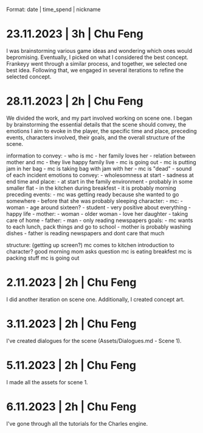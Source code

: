 Format: date | time_spend | nickname

# 23.11.2023 | 3h | Chu Feng
I was brainstorming various game ideas and wondering which ones would bepromising. Eventually, I picked on what I
considered the best concept. Frankeyy went through a similar process, and together, we selected one best idea. Following
that, we engaged in several iterations to refine the selected concept.

# 28.11.2023 | 2h | Chu Feng
We divided the work, and my part involved working on scene one. I began by brainstorming the essential details that the
scene should convey, the emotions I aim to evoke in the player, the specific time and place, preceding events,
characters involved, their goals, and the overall structure of the scene.

information to convey:
    - who is mc
    - her family loves her
    - relation between mother and mc
    - they live happy family live
    - mc is going out
    - mc is putting jam in her bag
    - mc is taking bag with jam with her
    - mc is "dead"
    - sound of each incident
emotions to convey:
    - wholesomness at start
    - sadness at end
time and place:
    - at start in the family environment
    - probably in some smaller flat
    - in the kitchen during breakfest
    - it is probably morning
preceding events:
    - mc was getting ready because she wanted to go somewhere
    - before that she was probably sleeping
character:
    - mc:
        - woman
        - age around sixteen?
        - student
        - very positive about everything
        - happy life
    - mother:
        - woman
        - older woman
        - love her daughter
        - taking care of home
    - father:
        - man
        - only reading newspapers
goals:
    - mc wants to each lunch, pack things and go to school
    - mother is probably washing dishes
    - father is reading newspapers and dont care that much

structure:
    (getting up screen?)
    mc comes to kitchen
        introduction to character?
        good morning
        mom asks question
    mc is eating breakfest
    mc is packing stuff
    mc is going out

#  2.11.2023 | 2h | Chu Feng
I did another iteration on scene one. Additionally, I created concept art.

#  3.11.2023 | 2h | Chu Feng
I've created dialogues for the scene (Assets/Dialogues.md - Scene 1).

# 5.11.2023 | 2h | Chu Feng
I made all the assets for scene 1.

# 6.11.2023 | 2h | Chu Feng
I've gone through all the tutorials for the Charles engine.
